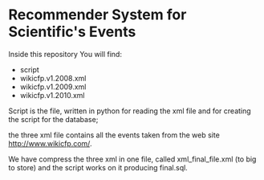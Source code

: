 Recommender System for Scientific's Events
====

Inside this repository You will find:

* script
* wikicfp.v1.2008.xml
* wikicfp.v1.2009.xml
* wikicfp.v1.2010.xml


Script is the file, written in python for reading the xml file and for creating the script for the database;

the three xml file contains all the events taken from the web site http://www.wikicfp.com/.

We have compress the three xml in one file, called xml_final_file.xml (to big to store) and the script works on it 
producing final.sql.


